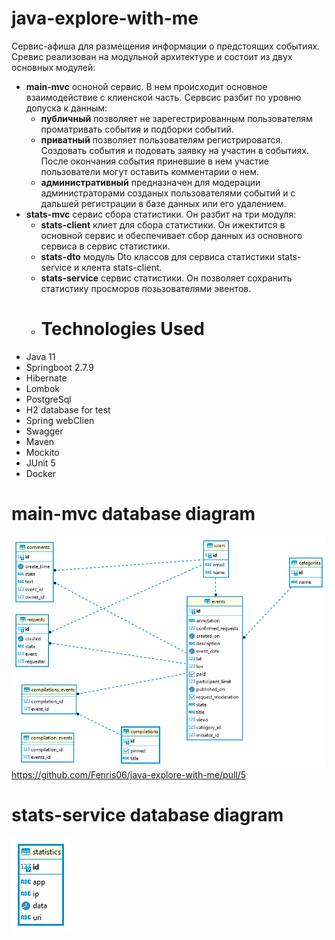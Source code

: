 # java-explore-with-me
Сервис-афиша для размещения информации о предстоящих событиях. Сревис реализован на модульной архитектуре и состоит из двух основных модулей:
* **main-mvc** осноной сервис. В нем происходит основное взаимодействие с клиенской часть. Сервсис разбит по уровню допуска к данным:
    * **публичный** позволяет не зарегестрированным пользователям проматривать события и подборки событий.
    * **приватный** позволяет пользователям регистрироватся. Создовать события и подовать заявку на участин в событиях. После окончания события  приневшие в нем участие пользователи могут оставить комментарии о нем.
    * **административный** предназначен для модерации администраторами созданых пользователями событий и с дальшей регистрации в базе данных или его удалением.
* **stats-mvc** сервис сбора статистики. Он разбит на три модуля:
    * **stats-client** клиет для сбора статистики. Он ижектится в основной сервис и обеспечивает сбор данных из основного сервиса в сервис статистики.
    * **stats-dto** модуль Dto классов для сервиса статистики stats-service и клента stats-client.
    * **stats-service** сервис статистики. Он позволяет сохранить статистику просморов позьзователями эвентов.
    * # Technologies Used
* Java 11
* Springboot 2.7.9
* Hibernate
* Lombok
* PostgreSql
* H2 database for test
* Spring webClien
* Swagger
* Maven
* Mockito
* JUnit 5
* Docker
# main-mvc database diagram
![database diagram](https://github.com/Fenris06/java-explore-with-me/blob/main/mainmvc%20-%20public.png)
https://github.com/Fenris06/java-explore-with-me/pull/5
# stats-service database diagram
![database diagram](https://github.com/Fenris06/java-explore-with-me/blob/main/statsmvc%20-%20public.png)
